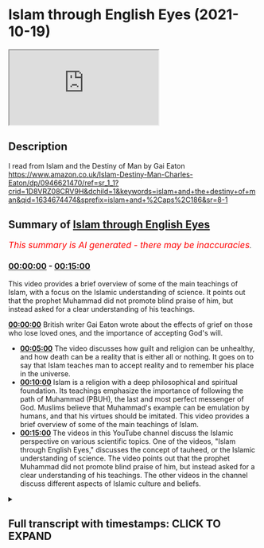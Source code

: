 # Islam through English Eyes (2021-10-19)

<iframe loading='lazy' src='https://www.youtube.com/embed/LzlnZvWcHEs'></iframe>

## Description

I read from Islam and the Destiny of Man by Gai Eaton https://www.amazon.co.uk/Islam-Destiny-Man-Charles-Eaton/dp/0946621470/ref=sr_1_1?crid=1D8VRZ08CRV9H&dchild=1&keywords=islam+and+the+destiny+of+man&qid=1634674474&sprefix=islam+and+%2Caps%2C186&sr=8-1

## Summary of [Islam through English Eyes](https://www.youtube.com/watch?v=LzlnZvWcHEs)


*<span style="color:red; font-size:125%">This summary is AI generated - there may be inaccuracies</span>. [](/)*

### [00:00:00](https://www.youtube.com/watch?v=LzlnZvWcHEs&t=0) - [00:15:00](https://www.youtube.com/watch?v=LzlnZvWcHEs&t=900)

This video provides a brief overview of some of the main teachings of Islam, with a focus on the Islamic understanding of science. It points out that the prophet Muhammad did not promote blind praise of him, but instead asked for a clear understanding of his teachings.

**[00:00:00](https://www.youtube.com/watch?v=LzlnZvWcHEs&t=0)** British writer Gai Eaton wrote about the effects of grief on those who lose loved ones, and the importance of accepting God's will.
* **[00:05:00](https://www.youtube.com/watch?v=LzlnZvWcHEs&t=300)** The video discusses how guilt and religion can be unhealthy, and how death can be a reality that is either all or nothing. It goes on to say that Islam teaches man to accept reality and to remember his place in the universe.
* **[00:10:00](https://www.youtube.com/watch?v=LzlnZvWcHEs&t=600)** Islam is a religion with a deep philosophical and spiritual foundation. Its teachings emphasize the importance of following the path of Muhammad (PBUH), the last and most perfect messenger of God. Muslims believe that Muhammad's example can be emulation by humans, and that his virtues should be imitated. This video provides a brief overview of some of the main teachings of Islam.
* **[00:15:00](https://www.youtube.com/watch?v=LzlnZvWcHEs&t=900)** The videos in this YouTube channel discuss the Islamic perspective on various scientific topics. One of the videos, "Islam through English Eyes," discusses the concept of tauheed, or the Islamic understanding of science. The video points out that the prophet Muhammad did not promote blind praise of him, but instead asked for a clear understanding of his teachings. The other videos in the channel discuss different aspects of Islamic culture and beliefs.

<details><summary><h2>Full transcript with timestamps: CLICK TO EXPAND</h2></summary>

[0:00:06](https://youtu.be/LzlnZvWcHEs?t=6) I just wanted to share with you some 
gems from a British writer Gai Eaton    
[0:00:10](https://youtu.be/LzlnZvWcHEs?t=10) who died in 2010. He was a convert to islam and 
he had been a muslim for over 50 years when he    
[0:00:18](https://youtu.be/LzlnZvWcHEs?t=18) sadly passed away he was also an historian wrote 
many books and a popular speaker and he worked    
[0:00:25](https://youtu.be/LzlnZvWcHEs?t=25) also at regents park mosque in 
london for many years as well    
[0:00:29](https://youtu.be/LzlnZvWcHEs?t=29) and i want to quote some of these absolute gems 
uh from some of his books uh one of my favorite    
[0:00:36](https://youtu.be/LzlnZvWcHEs?t=36) books actually is a book he wrote called Islam 
and the Destiny of Man and in there he wrote    
[0:00:42](https://youtu.be/LzlnZvWcHEs?t=42) the modern westerner persuaded that he has a 
right to think for himself and imagining that he    
[0:00:49](https://youtu.be/LzlnZvWcHEs?t=49) exercises this right is unwilling to acknowledge 
that his every thought has been shaped by cultural    
[0:00:56](https://youtu.be/LzlnZvWcHEs?t=56) and historical influences and that his opinions 
fit like pieces of a jigsaw puzzle into a pattern    
[0:01:04](https://youtu.be/LzlnZvWcHEs?t=64) which has nothing random about it that's an 
amazing quote i mean he's saying that we all like    
[0:01:10](https://youtu.be/LzlnZvWcHEs?t=70) in the west like to think uh for ourselves and 
uh and that we do that and we exercise this right    
[0:01:15](https://youtu.be/LzlnZvWcHEs?t=75) and in fact but in fact we end up thinking 
pretty much the same on most issues i mean of    
[0:01:21](https://youtu.be/LzlnZvWcHEs?t=81) the day whether it be politically correct issues 
or other issues so in fact it's a bit of a myth    
[0:01:27](https://youtu.be/LzlnZvWcHEs?t=87) that we all do think for ourselves we all think 
within the box rather than outside of it usually    
[0:01:32](https://youtu.be/LzlnZvWcHEs?t=92) in another quote from the same book he wrote about 
the agnostic very profound insight the agnostic    
[0:01:39](https://youtu.be/LzlnZvWcHEs?t=99) has a very curious notion of religion he is 
convinced that a man who says i believe in god    
[0:01:46](https://youtu.be/LzlnZvWcHEs?t=106) should at once become perfect if this does not 
happen then the believer must be a fraud and a    
[0:01:53](https://youtu.be/LzlnZvWcHEs?t=113) hypocrite he thinks that adherence to a religion 
is the end of the road whereas it is in fact only    
[0:02:01](https://youtu.be/LzlnZvWcHEs?t=121) the beginning of a very long and sometimes very 
rough road he looks for consistency in religious    
[0:02:09](https://youtu.be/LzlnZvWcHEs?t=129) people however aware he may be of inconsistencies 
in himself very true very true and this next quote    
[0:02:18](https://youtu.be/LzlnZvWcHEs?t=138) from the same book is such a beautiful couple of 
sentences that really it's just stunning i want    
[0:02:23](https://youtu.be/LzlnZvWcHEs?t=143) to share this with you people are not always what 
they say they are or even what they think they are    
[0:02:33](https://youtu.be/LzlnZvWcHEs?t=153) but there is one who sees us objectively 
and have and we have reason to be thankful    
[0:02:40](https://youtu.be/LzlnZvWcHEs?t=160) that he is called the merciful the compassionate 
the forgiving that's a beautiful quote    
[0:02:48](https://youtu.be/LzlnZvWcHEs?t=168) and the next one i must say made me feel rather 
awkward and uneasy when i read it he wrote in    
[0:02:55](https://youtu.be/LzlnZvWcHEs?t=175) the same book a man might spend a lifetime reading 
spiritual books and studying the writings of the    
[0:03:02](https://youtu.be/LzlnZvWcHEs?t=182) great mystics he might feel that he has penetrated 
the secrets of the heavens and the earth    
[0:03:08](https://youtu.be/LzlnZvWcHEs?t=188) but unless this knowledge was incorporated into 
his very nature and transformed him it was sterile    
[0:03:18](https://youtu.be/LzlnZvWcHEs?t=198) i began to suspect that a simple man of faith 
praying to god with little understanding but    
[0:03:25](https://youtu.be/LzlnZvWcHEs?t=205) with a full heart might be worth more than the 
most learned student of the spiritual sciences    
[0:03:34](https://youtu.be/LzlnZvWcHEs?t=214) wow painful very true very true and here's a 
quote from another of his books king of the castle    
[0:03:42](https://youtu.be/LzlnZvWcHEs?t=222) choice and responsibility in the modern 
world where he wrote men who scorn the idea    
[0:03:50](https://youtu.be/LzlnZvWcHEs?t=230) of submission to the divine will are outraged 
by the notion of a god who requires submission    
[0:03:58](https://youtu.be/LzlnZvWcHEs?t=238) are among the first to demand 
total submission to the process    
[0:04:02](https://youtu.be/LzlnZvWcHEs?t=242) in which we are involved and seem to attach a kind 
of moral imperative to willing participation in it    
[0:04:11](https://youtu.be/LzlnZvWcHEs?t=251) any other attitude so they say is reactionary or 
escapist or anti-social perhaps after all they    
[0:04:19](https://youtu.be/LzlnZvWcHEs?t=259) have found a divinity to worship and if they have 
the only charitable comment must be god help them  
[0:04:31](https://youtu.be/LzlnZvWcHEs?t=271) and here's another quote from the same book 
which speaks of our human condition uh people who    
[0:04:38](https://youtu.be/LzlnZvWcHEs?t=278) lose people we love of grief and so 
on and he writes in king of the castle    
[0:04:45](https://youtu.be/LzlnZvWcHEs?t=285) we are all of us exposed to grief the 
people we love die as we shall ourselves    
[0:04:52](https://youtu.be/LzlnZvWcHEs?t=292) in due course expectations are disappointed 
and ambitions are thwarted by circumstance    
[0:05:02](https://youtu.be/LzlnZvWcHEs?t=302) finally there are some who insist upon 
feeling guilty over the ill they have done    
[0:05:07](https://youtu.be/LzlnZvWcHEs?t=307) or simply on account of the ugliness which they 
perceive in their own souls a solution of a kind    
[0:05:15](https://youtu.be/LzlnZvWcHEs?t=315) has been found to this problem in the 
form of sedatives and antidepressant drugs    
[0:05:22](https://youtu.be/LzlnZvWcHEs?t=322) so that many human experiences which used to 
be accepted as an integral part of human life    
[0:05:29](https://youtu.be/LzlnZvWcHEs?t=329) are now defined and dealt with as medical 
problems the widow who grieves for a beloved    
[0:05:37](https://youtu.be/LzlnZvWcHEs?t=337) husband becomes a case as does the man sadden by 
the recollection of the napalm or high explosives    
[0:05:46](https://youtu.be/LzlnZvWcHEs?t=346) he has dropped on civilian populations one had 
thought that guilt was away however indirect    
[0:05:54](https://youtu.be/LzlnZvWcHEs?t=354) in which we might perceive the nature of reality 
and the laws which govern our human experience    
[0:06:02](https://youtu.be/LzlnZvWcHEs?t=362) but it is now an illness that can be 
cured death however remains incurable    
[0:06:10](https://youtu.be/LzlnZvWcHEs?t=370) though we might be embarrassed by victorian death 
bed scenes or the practices of mourning people    
[0:06:16](https://youtu.be/LzlnZvWcHEs?t=376) a morning among people less sophisticated than 
ourselves the fact of death tells us so much    
[0:06:23](https://youtu.be/LzlnZvWcHEs?t=383) about the realities of our condition that to 
ignore it or try to forget it is to be unaware    
[0:06:30](https://youtu.be/LzlnZvWcHEs?t=390) of the most important thing we need to know 
about our situation as living creatures    
[0:06:38](https://youtu.be/LzlnZvWcHEs?t=398) equally to witness and participate in 
the dying of our fellow men and women    
[0:06:43](https://youtu.be/LzlnZvWcHEs?t=403) is to learn what we are and if we have 
any wisdom at all to draw conclusions    
[0:06:50](https://youtu.be/LzlnZvWcHEs?t=410) which must in their way affect our 
every thought and our every act  
[0:06:59](https://youtu.be/LzlnZvWcHEs?t=419) it speaks for itself  
[0:07:03](https://youtu.be/LzlnZvWcHEs?t=423) and in a much much shorter passage back 
in the islam and destiny a man book    
[0:07:08](https://youtu.be/LzlnZvWcHEs?t=428) he says religion cannot survive whole 
and effective when it is confined to one    
[0:07:16](https://youtu.be/LzlnZvWcHEs?t=436) single compartment of life and education death is 
either all or it is nothing either it dwarfs all    
[0:07:27](https://youtu.be/LzlnZvWcHEs?t=447) profane studies or it is dwarfed by them i really 
like that statement the theology used to be called    
[0:07:35](https://youtu.be/LzlnZvWcHEs?t=455) of course the queen of the sciences uh and now 
of course it's uh threatened to be abolished in    
[0:07:41](https://youtu.be/LzlnZvWcHEs?t=461) many university uh departments in the uk anyway 
but he says religion cannot survive whole and    
[0:07:48](https://youtu.be/LzlnZvWcHEs?t=468) effective when it's confined to one part of life 
like you know your leisure time what you do on the    
[0:07:53](https://youtu.be/LzlnZvWcHEs?t=473) weekend or something is either everything or it's 
nothing the muslims get this christians used to    
[0:08:00](https://youtu.be/LzlnZvWcHEs?t=480) get this not anymore i tend to find but muslims 
if there's one thing that muslims can teach the    
[0:08:06](https://youtu.be/LzlnZvWcHEs?t=486) west and teach christians too is that religion is 
either everything and not just a private thing but    
[0:08:13](https://youtu.be/LzlnZvWcHEs?t=493) includes politics it includes uh divine law and 
our spirituality and everything all it is nothing    
[0:08:20](https://youtu.be/LzlnZvWcHEs?t=500) anyway on to another quote and this is this 
is a nice one one of the fundamental themes of    
[0:08:28](https://youtu.be/LzlnZvWcHEs?t=508) the quran is man's flight from reality given the 
basic premise that god is and that his being both    
[0:08:37](https://youtu.be/LzlnZvWcHEs?t=517) transcends and encompasses all existence 
then unbelief is precisely such a flight    
[0:08:45](https://youtu.be/LzlnZvWcHEs?t=525) men and women throughout the centuries have tried 
at every opportunity to evade total reality and to    
[0:08:52](https://youtu.be/LzlnZvWcHEs?t=532) take refuge in little corners of private darkness 
even at the simplest everyday level there is    
[0:08:59](https://youtu.be/LzlnZvWcHEs?t=539) constant avoidance of the thought of death 
there is evasion of our inward solitaryness    
[0:09:06](https://youtu.be/LzlnZvWcHEs?t=546) which no amount of conviviality can entirely 
overcome and there is a refusal to acknowledge our    
[0:09:14](https://youtu.be/LzlnZvWcHEs?t=554) limitations and our sins not only is it the innate 
tendency of fallen man to forget god but there    
[0:09:23](https://youtu.be/LzlnZvWcHEs?t=563) comes about a luxuriant growth of forgetfulness 
in every sphere wow powerful words powerful words  
[0:09:36](https://youtu.be/LzlnZvWcHEs?t=576) i like this one this is uh particularly good just 
one sentence from islam and the destiny of man    
[0:09:44](https://youtu.be/LzlnZvWcHEs?t=584) there are strengths and virtues in a 
polygamous marriage as there are in a    
[0:09:50](https://youtu.be/LzlnZvWcHEs?t=590) monogamous one and it was muhammad's destiny 
to demonstrate both in their perfection    
[0:09:57](https://youtu.be/LzlnZvWcHEs?t=597) in that amazing their strengths and virtues in 
polygamous marriage as there are in monogamous    
[0:10:03](https://youtu.be/LzlnZvWcHEs?t=603) ones but it was muhammad's destiny to demonstrate 
both in their perfection because he was married    
[0:10:09](https://youtu.be/LzlnZvWcHEs?t=609) to his first wife for i think it was 25 years 
monogamously in a beautiful marriage and then    
[0:10:16](https://youtu.be/LzlnZvWcHEs?t=616) after her sad demise he had polygamous marriages 
of course for various reasons often political  
[0:10:25](https://youtu.be/LzlnZvWcHEs?t=625) and here we have um a lovely uh paragraph from 
islam and the destiny of man about the quran    
[0:10:34](https://youtu.be/LzlnZvWcHEs?t=634) the quran set on a shelf with other books has a 
function entirely different to theirs and exists    
[0:10:42](https://youtu.be/LzlnZvWcHEs?t=642) in a different dimension wow what an opening 
sentence it moves an illiterate shepherd to tears    
[0:10:49](https://youtu.be/LzlnZvWcHEs?t=649) when recited to him and it has shaped the lives 
of millions of simple people over the course of    
[0:10:56](https://youtu.be/LzlnZvWcHEs?t=656) almost 14 centuries it has nourished some of the 
most powerful intellects known to the human record    
[0:11:05](https://youtu.be/LzlnZvWcHEs?t=665) it has stopped sophisticates in their tracks and 
made saints of them and it has been the source of    
[0:11:12](https://youtu.be/LzlnZvWcHEs?t=672) the most subtle philosophy and of an art which 
expresses its deepest meaning in visual terms    
[0:11:21](https://youtu.be/LzlnZvWcHEs?t=681) it has brought the wandering tribes of mankind 
together in communities and civilizations upon    
[0:11:28](https://youtu.be/LzlnZvWcHEs?t=688) which its imprint is apparent even 
to the most casual observer wow  
[0:11:38](https://youtu.be/LzlnZvWcHEs?t=698) and this next quote is about how do people imitate 
muhammad and he writes this in islam and the    
[0:11:45](https://youtu.be/LzlnZvWcHEs?t=705) destiny of man to love muhammad is one thing but 
to imitate him to try to be like him is another    
[0:11:54](https://youtu.be/LzlnZvWcHEs?t=714) he was the last messenger and the last prophet so 
how can we expect to imitate what by definition    
[0:12:02](https://youtu.be/LzlnZvWcHEs?t=722) is unique and unrepeatable in the first place 
his virtues are to be imitated and they were    
[0:12:10](https://youtu.be/LzlnZvWcHEs?t=730) providentially exemplified in the extraordinary 
variety of human experience through which he    
[0:12:16](https://youtu.be/LzlnZvWcHEs?t=736) passed in his 62 years of life he was an orphan 
yet he knew the warmth of parental love through    
[0:12:24](https://youtu.be/LzlnZvWcHEs?t=744) his grandfather's devoted care for him he was 
the faithful husband of one wife for many years    
[0:12:31](https://youtu.be/LzlnZvWcHEs?t=751) and after her death the tender and considerate 
husband of many wives he was the father of    
[0:12:38](https://youtu.be/LzlnZvWcHEs?t=758) children who gave him the greatest joy this world 
has to offer and he saw all but one of them die    
[0:12:47](https://youtu.be/LzlnZvWcHEs?t=767) he had been a shepherd and a merchant when young 
and he became a ruler a statesman a military    
[0:12:55](https://youtu.be/LzlnZvWcHEs?t=775) commander and a law giver he loved his native 
city and was driven from it into exile finally    
[0:13:03](https://youtu.be/LzlnZvWcHEs?t=783) to return home in triumph and set an example 
of clemency which has no equal in human history    
[0:13:13](https://youtu.be/LzlnZvWcHEs?t=793) not only do we know almost everything he did 
we know the exact manner in which he did it    
[0:13:21](https://youtu.be/LzlnZvWcHEs?t=801) and that's some islam and the destiny of man 
i like that sentence where he writes guy eaton    
[0:13:27](https://youtu.be/LzlnZvWcHEs?t=807) he loved his native city and was driven from it 
into exile he went to medina of course finally    
[0:13:33](https://youtu.be/LzlnZvWcHEs?t=813) to return home in triumph and he set an example 
of clemency of mercy so when he had total power    
[0:13:40](https://youtu.be/LzlnZvWcHEs?t=820) he could have crushed his enemies destroyed 
them killed them but he showed them mercy and    
[0:13:47](https://youtu.be/LzlnZvWcHEs?t=827) guidance says this has no equal in human history 
absolutely extraordinary absolutely extraordinary    
[0:13:56](https://youtu.be/LzlnZvWcHEs?t=836) and just a couple more because i could go on 
over hours uh two more short ones and this    
[0:14:01](https://youtu.be/LzlnZvWcHEs?t=841) again is typical of guy eaton's just amazing 
ability to write brilliant prose condensed    
[0:14:07](https://youtu.be/LzlnZvWcHEs?t=847) spiritually powerful and and a way to change 
our perceptions of reality and this is this is    
[0:14:13](https://youtu.be/LzlnZvWcHEs?t=853) one such example from islam in the destiny 
of man just a few brief sentences he writes    
[0:14:20](https://youtu.be/LzlnZvWcHEs?t=860) the muslim does not feel dwarfed by the 
immensities of nature because he knows    
[0:14:25](https://youtu.be/LzlnZvWcHEs?t=865) himself to be the vice regent of god standing 
upright in the midst of such immensities    
[0:14:33](https://youtu.be/LzlnZvWcHEs?t=873) we those small in stature see the stars they do 
not see us we hold them within our consciousness    
[0:14:43](https://youtu.be/LzlnZvWcHEs?t=883) and measure them in accordance with our knowledge 
they know us not we master them in their courses    
[0:14:52](https://youtu.be/LzlnZvWcHEs?t=892) immensity cannot know itself only in human 
consciousness can such a concept exist wow  
[0:15:05](https://youtu.be/LzlnZvWcHEs?t=905) and maybe just one last one and this uh is quite 
hard hitting this one game from islam and the    
[0:15:12](https://youtu.be/LzlnZvWcHEs?t=912) destiny of man about science and scientists if the 
term science has any precise meaning relating it    
[0:15:21](https://youtu.be/LzlnZvWcHEs?t=921) to knowledge of the real then it is the science of 
tauheed it could be said and with good reason that    
[0:15:28](https://youtu.be/LzlnZvWcHEs?t=928) the cafe should never be permitted to approach the 
physical sciences or to involve himself in them    
[0:15:36](https://youtu.be/LzlnZvWcHEs?t=936) whoa what's going getting out here he does not 
possess the key to them and he is therefore    
[0:15:42](https://youtu.be/LzlnZvWcHEs?t=942) bound to go astray and to lead others astray he 
divides when he should unite and his fragmented    
[0:15:50](https://youtu.be/LzlnZvWcHEs?t=950) mind deals only with fragments it is little wonder 
that he splits the atom with devastating results    
[0:16:01](https://youtu.be/LzlnZvWcHEs?t=961) those who know nothing of the principle 
are incompetent to study its manifestations    
[0:16:07](https://youtu.be/LzlnZvWcHEs?t=967) then he quotes in the quran pursue not that of 
which thou hast no knowledge surely hearing and    
[0:16:16](https://youtu.be/LzlnZvWcHEs?t=976) sight and heart all these shall be called to 
account that's surah 17 verse 36 powerful words    
[0:16:26](https://youtu.be/LzlnZvWcHEs?t=986) we will never hear them anywhere in the media 
or in our orthodox knowledge uh extraordinary    
[0:16:34](https://youtu.be/LzlnZvWcHEs?t=994) and then the penultimate one a beautiful paragraph 
this the sunnah of the prophet provides not only    
[0:16:43](https://youtu.be/LzlnZvWcHEs?t=1003) a framework but also as it were a network 
of channels into which the believers will    
[0:16:50](https://youtu.be/LzlnZvWcHEs?t=1010) enters and through which it flows smoothly both 
guided and guarded it is not his way the muslims    
[0:16:59](https://youtu.be/LzlnZvWcHEs?t=1019) way to cut new channels for his volative life 
through the recalcitrant materials of this world    
[0:17:06](https://youtu.be/LzlnZvWcHEs?t=1026) against the grain of things at first sight 
one might expect this to produce a tedious    
[0:17:13](https://youtu.be/LzlnZvWcHEs?t=1033) uniformity all the evidence indicates that it 
does nothing of the kind and anyone who has    
[0:17:21](https://youtu.be/LzlnZvWcHEs?t=1041) had close contact with good and pious muslims 
will know that although they live within    
[0:17:26](https://youtu.be/LzlnZvWcHEs?t=1046) a shared pattern of belief and behavior 
they are often more sharply differentiated    
[0:17:33](https://youtu.be/LzlnZvWcHEs?t=1053) one from another than our profane people their 
characters strong and their individualities more    
[0:17:40](https://youtu.be/LzlnZvWcHEs?t=1060) clearly delineated they have modeled themselves 
upon a transcendent norm of inexhaustible richness    
[0:17:50](https://youtu.be/LzlnZvWcHEs?t=1070) whereas profane people have taken as their model 
the fashions of the time to put it another way    
[0:17:57](https://youtu.be/LzlnZvWcHEs?t=1077) the great virtues and it is the prophet's virtues 
that the believer strives to imitate can it seems    
[0:18:05](https://youtu.be/LzlnZvWcHEs?t=1085) be expressed through human nature in countless 
different ways whereas worldly fashion induces    
[0:18:13](https://youtu.be/LzlnZvWcHEs?t=1093) uniformity in media advertisements one fashion 
model looks very much like another how true    
[0:18:23](https://youtu.be/LzlnZvWcHEs?t=1103) and the last sentence here from his 
book islam and the destiny of man    
[0:18:28](https://youtu.be/LzlnZvWcHEs?t=1108) god gave to adam and to his descendants the gift 
of intelligence asking in return not for blind    
[0:18:36](https://youtu.be/LzlnZvWcHEs?t=1116) praise but for a lucid and joyful understanding 
of the nature of all things and their source  
[0:18:47](https://youtu.be/LzlnZvWcHEs?t=1127) that's enough for now i could have quoted 
literally endless paragraphs uh his books are    
[0:18:52](https://youtu.be/LzlnZvWcHEs?t=1132) full of gems like that just wants to share 
a few of them here today until next time  

</details>
